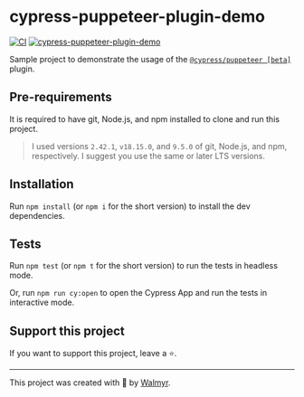 # cypress-puppeteer-plugin-demo

[![CI](https://github.com/wlsf82/cypress-puppeteer-plugin-demo/actions/workflows/ci.yml/badge.svg)](https://github.com/wlsf82/cypress-puppeteer-plugin-demo/actions)
[![cypress-puppeteer-plugin-demo](https://img.shields.io/endpoint?url=https://cloud.cypress.io/badge/simple/u8w8pa&style=flat&logo=cypress)](https://cloud.cypress.io/projects/u8w8pa/runs)

Sample project to demonstrate the usage of the [`@cypress/puppeteer [beta]`](https://github.com/cypress-io/cypress/tree/develop/npm/puppeteer) plugin.

## Pre-requirements

It is required to have git, Node.js, and npm installed to clone and run this project.

> I used versions `2.42.1`, `v18.15.0`, and `9.5.0` of git, Node.js, and npm, respectively. I suggest you use the same or later LTS versions.

## Installation

Run `npm install` (or `npm i` for the short version) to install the dev dependencies.

## Tests

Run `npm test` (or `npm t` for the short version) to run the tests in headless mode.

Or, run `npm run cy:open` to open the Cypress App and run the tests in interactive mode.

## Support this project

If you want to support this project, leave a ⭐.

___

This project was created with 💚 by [Walmyr](https://walmyr.dev).
